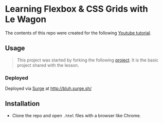 # Learning Flexbox & CSS Grids with Le Wagon 
The contents of this repo were created for the following [Youtube tutorial](https://www.youtube.com/watch?v=dA00K9qmiWM). 

## Usage
> This project was started by forking the following [project](https://github.com/lewagon/layouts-101). It is the basic project shared with the lesson.


### Deployed
Deployed via [Surge](https://surge.sh/) at http://bluh.surge.sh/


## Installation

* Clone the repo and open `.html` files with a browser like Chrome.